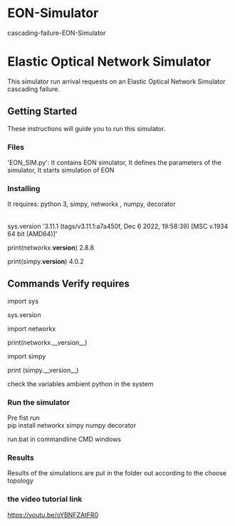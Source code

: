 # EON-Simulator
cascading-failure-EON-Simulator

# Elastic Optical Network Simulator

This simulator run arrival requests on an Elastic Optical Network Simulator cascading failure.

## Getting Started

These instructions will guide you to run this simulator.

### Files

'EON_SIM.py': It contains EON simulator, It defines the parameters of the simulator, It starts simulation of EON

### Installing

It requires: python 3, simpy, networkx , numpy, decorator

######

 sys.version
'3.11.1 (tags/v3.11.1:a7a450f, Dec  6 2022, 19:58:39) [MSC v.1934 64 bit (AMD64)]'

 print(networkx.__version__)
2.8.8

print(simpy.__version__)
4.0.2



## Commands Verify requires

import sys

sys.version

import networkx

print(networkx.\_\_version\_\_)

import simpy

print (simpy.\_\_version\_\_)

check the variables ambient python in the system

### Run the simulator

Pre fist run  
pip install networkx simpy numpy decorator


run.bat in commandline CMD windows

### Results

Results of the simulations are put in the folder out according to the choose topology

###  the video tutorial link

https://youtu.be/oYBNFZAtFR0

